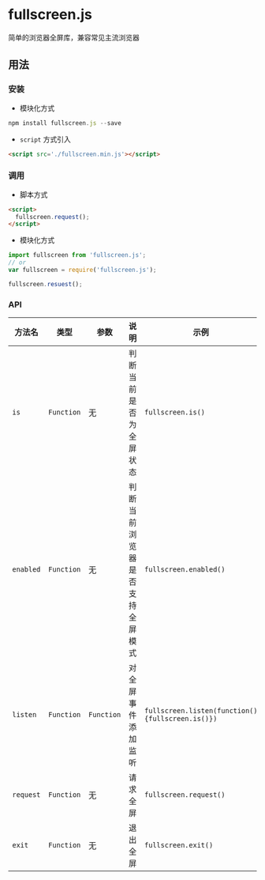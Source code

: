 # fullscreen.js

简单的浏览器全屏库，兼容常见主流浏览器

## 用法

### 安装

- 模块化方式

```javascript
npm install fullscreen.js --save

```

- `script` 方式引入

```html
<script src='./fullscreen.min.js'></script>
```

### 调用

- 脚本方式

```html
<script>
  fullscreen.request();
</script>
```

- 模块化方式

```javascript
import fullscreen from 'fullscreen.js';
// or 
var fullscreen = require('fullscreen.js');

fullscreen.resuest();
```

### API

|方法名|类型|参数|说明|示例|
|-----|---|----|---|---|
|`is`|`Function`|无|判断当前是否为全屏状态|`fullscreen.is()`|
|`enabled`|`Function`|无|判断当前浏览器是否支持全屏模式|`fullscreen.enabled()`|
|`listen`|`Function`|`Function`|对全屏事件添加监听|`fullscreen.listen(function(){fullscreen.is()})`|
|`request`|`Function`|无|请求全屏|`fullscreen.request()`|
|`exit`|`Function`|无|退出全屏|`fullscreen.exit()`|


